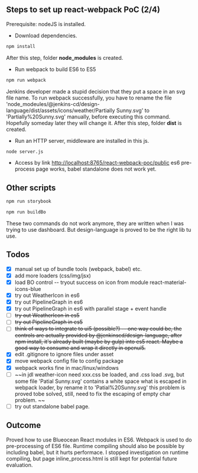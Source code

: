 Steps to set up react-webpack PoC (2/4)
--------------
Prerequisite: nodeJS is installed.

 * Download dependencies.
```sh
npm install
```
After this step, folder **node_modules** is created.
 * Run webpack to build ES6 to ES5
```sh
npm run webpack
```
Jenkins developer made a stupid decision that they put a space in an svg file name. To run webpack successfully, you have to rename the file 'node_modeules/@jenkins-cd/design-language/dist/assets/icons/weather/Partially Sunny.svg' to 'Partially%20Sunny.svg' manually, before executing this command. Hopefully someday later they will change it.
After this step, folder **dist** is created.
 * Run an HTTP server, middleware are installed in this js.
```sh
node server.js
```
 * Access by link [http://localhost:8765/react-webpack-poc/public](http://localhost:8765/react-webpack-poc/public)
 es6 pre-process page works, babel standalone does not work yet.

Other scripts
--------------
```sh
npm run storybook
```

```sh
npm run buildBo
```
These two commands do not work anymore, they are written when I was trying to use dashboard. But design-language is proved to be the right lib tu use. 

Todos
--------------
- [x] manual set up of bundle tools (webpack, babel) etc.
- [x] add more loaders (css/img/jsx)
- [x] load BO control -- tryout success on icon from module react-material-icons-blue
- [x] try out WeatherIcon in es6
- [x] try out PipelineGraph in es6
- [x] try out PipelineGraph in es6 with parallel stage + event handle
- [ ] ~~try out WeatherIcon in es5~~
- [ ] ~~try out PipelineGraph in es5~~
- [ ] ~~think of ways to integrate to ui5 (possible?) -- one way could be, the controls are actually provided by @jenkinscd/design-language, after npm install, it's already built (maybe by gulp) into es5 react. Maybe a good way to consume and wrap it directly in openui5.~~
- [x] edit .gitignore to ignore files under asset
- [x] move webpack config file to config package
- [x] webpack works fine in mac/linux/windows
- [ ] ~~in jdl weather-icon need xxx.css be loaded, and .css load .svg, but some file 'Patial Sunny.svg' contains a white space what is escaped in webpack loader, by rename it to 'Patial%20Sunny.svg' this problem is proved tobe solved, still, need to fix the escaping of empty char problem. ~~
- [ ] try out standalone babel page.

Outcome
--------------
Proved how to use Blueocean React modules in ES6. Webpack is used to do pre-processing of ES6 file. Runtime compiling should also be possible by including babel, but it hurts performace. I stopped investigation on runtime compiling, but page inline_process.html is still kept for potential future evaluation.